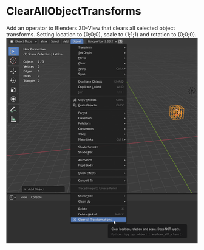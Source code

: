 # ClearAllObjectTransforms
Add an operator to Blenders 3D-View that clears all selected object transforms. Setting location to (0;0;0), scale to (1;1;1) and rotation to (0;0;0).
![Operator Screenshot](images/blender_fJfoHMBws4.png)
